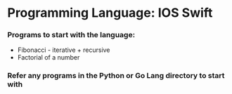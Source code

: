 # Programming Language: IOS Swift

### Programs to start with the language:
* Fibonacci - iterative + recursive
* Factorial of a number

### Refer any programs in the Python or Go Lang directory to start with


